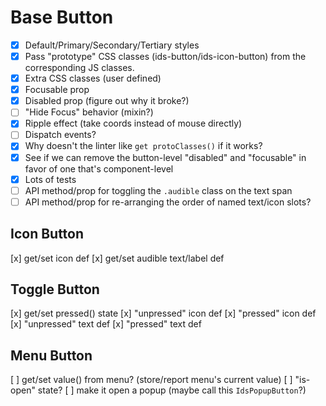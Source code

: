 # Base Button

- [x] Default/Primary/Secondary/Tertiary styles
- [x] Pass "prototype" CSS classes (ids-button/ids-icon-button) from the corresponding JS classes.
- [x] Extra CSS classes (user defined)
- [x] Focusable prop
- [x] Disabled prop (figure out why it broke?)
- [ ] "Hide Focus" behavior (mixin?)
- [x] Ripple effect (take coords instead of mouse directly)
- [ ] Dispatch events?
- [x] Why doesn't the linter like `get protoClasses()` if it works?
- [x] See if we can remove the button-level "disabled" and "focusable" in favor of one that's component-level
- [x] Lots of tests
- [ ] API method/prop for toggling the `.audible` class on the text span
- [ ] API method/prop for re-arranging the order of named text/icon slots?

## Icon Button

[x] get/set icon def
[x] get/set audible text/label def

## Toggle Button

[x] get/set pressed() state
[x] "unpressed" icon def
[x] "pressed" icon def
[x] "unpressed" text def
[x] "pressed" text def

## Menu Button

[ ] get/set value() from menu? (store/report menu's current value)
[ ] "is-open" state?
[ ] make it open a popup (maybe call this `IdsPopupButton`?)

